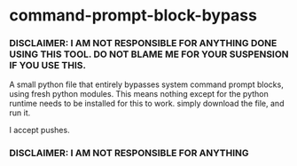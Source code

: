# command-prompt-block-bypass
### DISCLAIMER: I AM NOT RESPONSIBLE FOR ANYTHING DONE USING THIS TOOL. DO NOT BLAME ME FOR YOUR SUSPENSION IF YOU USE THIS.

A small python file that entirely bypasses system command prompt blocks, using fresh python modules. This means nothing except for the python runtime needs to be installed for this to work. simply download the file, and run it.

I accept pushes.

### DISCLAIMER: I AM NOT RESPONSIBLE FOR ANYTHING
